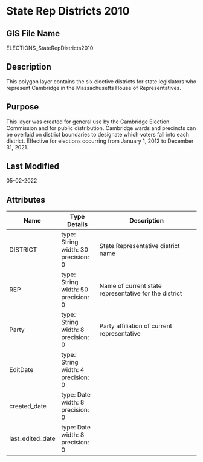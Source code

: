 # State Rep Districts 2010
## GIS File Name
ELECTIONS_StateRepDistricts2010
## Description
<DIV STYLE="text-align:Left;"><DIV><DIV><P><SPAN>This polygon layer contains the six elective districts for state legislators who represent Cambridge in the Massachusetts House of Representatives.</SPAN></P></DIV></DIV></DIV>

## Purpose
This layer was created for general use by the Cambridge Election Commission and for public distribution. Cambridge wards and precincts can be overlaid on district boundaries to designate which voters fall into each district.  Effective for elections occurring from January 1, 2012 to December 31, 2021.
## Last Modified
05-02-2022
## Attributes
|Name|Type Details|Description|
|----|------------|-----------|
|DISTRICT|type: String<br/>width: 30<br/>precision: 0|State Representative district name|
|REP|type: String<br/>width: 50<br/>precision: 0|Name of current state representative for the district|
|Party|type: String<br/>width: 8<br/>precision: 0|Party affiliation of current representative|
|EditDate|type: String<br/>width: 4<br/>precision: 0||
|created_date|type: Date<br/>width: 8<br/>precision: 0||
|last_edited_date|type: Date<br/>width: 8<br/>precision: 0||
